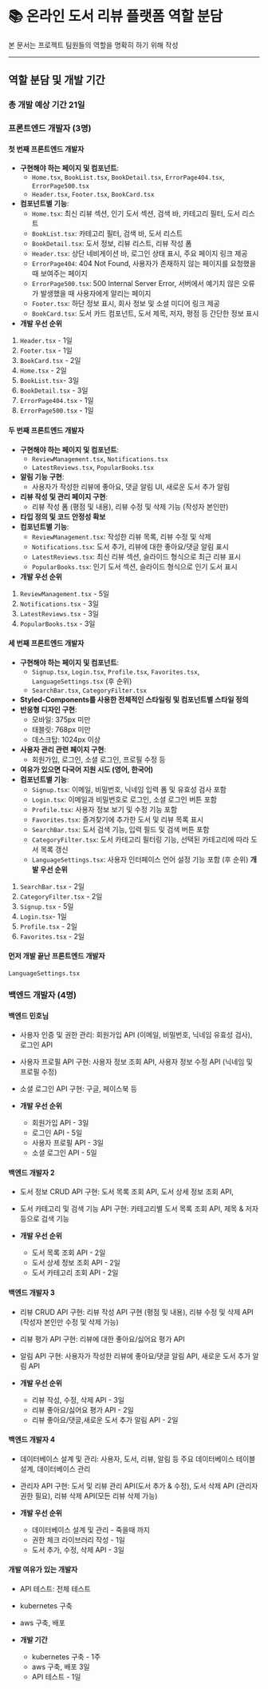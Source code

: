 # 📚 온라인 도서 리뷰 플랫폼 역할 분담

본 문서는 프로젝트 팀원들의 역할을 명확히 하기 위해 작성

---

## 역할 분담 및 개발 기간

### 총 개발 예상 기간 21일

### 프론트엔드 개발자 (3명)

#### 첫 번째 프론트엔드 개발자
- **구현해야 하는 페이지 및 컴포넌트**:
  - `Home.tsx`, `BookList.tsx`, `BookDetail.tsx`, `ErrorPage404.tsx`, `ErrorPage500.tsx`
  - `Header.tsx`, `Footer.tsx`, `BookCard.tsx`
- **컴포넌트별 기능**:
  - `Home.tsx`: 최신 리뷰 섹션, 인기 도서 섹션, 검색 바, 카테고리 필터, 도서 리스트
  - `BookList.tsx`: 카테고리 필터, 검색 바, 도서 리스트
  - `BookDetail.tsx`: 도서 정보, 리뷰 리스트, 리뷰 작성 폼
  - `Header.tsx`: 상단 네비게이션 바, 로그인 상태 표시, 주요 페이지 링크 제공
  - `ErrorPage404`: 404 Not Found, 사용자가 존재하지 않는 페이지를 요청했을 때 보여주는 페이지
  - `ErrorPage500.tsx`: 500 Internal Server Error, 서버에서 예기치 않은 오류가 발생했을 때 사용자에게 알리는 페이지
  - `Footer.tsx`: 하단 정보 표시, 회사 정보 및 소셜 미디어 링크 제공
  - `BookCard.tsx`: 도서 카드 컴포넌트, 도서 제목, 저자, 평점 등 간단한 정보 표시
- **개발 우선 순위**
 1. `Header.tsx` - 1일
 2. `Footer.tsx` - 1일
 3. `BookCard.tsx` - 2일
 4. `Home.tsx` - 2일
 5. `BookList.tsx`- 3일
 6. `BookDetail.tsx` - 3일
 7. `ErrorPage404.tsx` - 1일
 8. `ErrorPage500.tsx` - 1일


#### 두 번째 프론트엔드 개발자
- **구현해야 하는 페이지 및 컴포넌트**:
  - `ReviewManagement.tsx`, `Notifications.tsx`
  - `LatestReviews.tsx`, `PopularBooks.tsx`
- **알림 기능 구현**:
  - 사용자가 작성한 리뷰에 좋아요, 댓글 알림 UI, 새로운 도서 추가 알림
- **리뷰 작성 및 관리 페이지 구현**:
  - 리뷰 작성 폼 (평점 및 내용), 리뷰 수정 및 삭제 기능 (작성자 본인만)
- **타입 정의 및 코드 안정성 확보**
- **컴포넌트별 기능**:
  - `ReviewManagement.tsx`: 작성한 리뷰 목록, 리뷰 수정 및 삭제
  - `Notifications.tsx`: 도서 추가, 리뷰에 대한 좋아요/댓글 알림 표시
  - `LatestReviews.tsx`: 최신 리뷰 섹션, 슬라이드 형식으로 최근 리뷰 표시
  - `PopularBooks.tsx`: 인기 도서 섹션, 슬라이드 형식으로 인기 도서 표시
- **개발 우선 순위**
 1. ``ReviewManagement.tsx`` - 5일
 2. ``Notifications.tsx`` - 3일
 3. ``LatestReviews.tsx`` - 3일
 4. ``PopularBooks.tsx`` - 3일

#### 세 번째 프론트엔드 개발자
- **구현해야 하는 페이지 및 컴포넌트**:
  - `Signup.tsx`, `Login.tsx`, `Profile.tsx`, `Favorites.tsx`, `LanguageSettings.tsx` (후 순위)
  - `SearchBar.tsx`, `CategoryFilter.tsx`
- **Styled-Components를 사용한 전체적인 스타일링 및 컴포넌트별 스타일 정의**
- **반응형 디자인 구현**:
  - 모바일: 375px 미만
  - 태블릿: 768px 미만
  - 데스크탑: 1024px 이상
- **사용자 관리 관련 페이지 구현**:
  - 회원가입, 로그인, 소셜 로그인, 프로필 수정 등
- **여유가 있으면 다국어 지원 시도 (영어, 한국어)**
- **컴포넌트별 기능**:
  - `Signup.tsx`: 이메일, 비밀번호, 닉네임 입력 폼 및 유효성 검사 포함
  - `Login.tsx`: 이메일과 비밀번호로 로그인, 소셜 로그인 버튼 포함
  - `Profile.tsx`: 사용자 정보 보기 및 수정 기능 포함
  - `Favorites.tsx`: 즐겨찾기에 추가한 도서 및 리뷰 목록 표시
  - `SearchBar.tsx`: 도서 검색 기능, 입력 필드 및 검색 버튼 포함
  - `CategoryFilter.tsx`: 도서 카테고리 필터링 기능, 선택된 카테고리에 따라 도서 목록 갱신
  - `LanguageSettings.tsx`: 사용자 인터페이스 언어 설정 기능 포함 (후 순위)
**개발 우선 순위**
 1. ``SearchBar.tsx`` - 2일
 2. ``CategoryFilter.tsx`` - 2일
 3. ``Signup.tsx`` - 5일
 4. ``Login.tsx``- 1일
 5. ``Profile.tsx`` - 2일
 6. ``Favorites.tsx`` - 2일

#### 먼저 개발 끝난 프론트엔드 개발자 
 ``LanguageSettings.tsx``


### 백엔드 개발자 (4명)

#### 백엔드 민호님
- 사용자 인증 및 권한 관리: 회원가입 API (이메일, 비밀번호, 닉네임 유효성 검사), 로그인 API
- 사용자 프로필 API 구현: 사용자 정보 조회 API, 사용자 정보 수정 API (닉네임 및 프로필 수정)
- 소셜 로그인 API 구현: 구글, 페이스북 등

- **개발 우선 순위**
  - 회원가입 API - 3일
  - 로그인 API - 5일
  - 사용자 프로필 API - 3일
  - 소셜 로그인 API - 5일

#### 백엔드 개발자 2
- 도서 정보 CRUD API 구현: 도서 목록 조회 API, 도서 상세 정보 조회 API,
- 도서 카테고리 및 검색 기능 API 구현: 카테고리별 도서 목록 조회 API, 제목 & 저자 등으로 검색 기능

- **개발 우선 순위**
  - 도서 목록 조회 API - 2일
  - 도서 상세 정보 조회 API - 2일
  - 도서 카테고리 조회 API - 2일


#### 백엔드 개발자 3
- 리뷰 CRUD API 구현: 리뷰 작성 API 구현 (평점 및 내용), 리뷰 수정 및 삭제 API (작성자 본인만 수정 및 삭제 가능)
- 리뷰 평가 API 구현: 리뷰에 대한 좋아요/싫어요 평가 API
- 알림 API 구현: 사용자가 작성한 리뷰에 좋아요/댓글 알림 API, 새로운 도서 추가 알림 API

- **개발 우선 순위**
  - 리뷰 작성, 수정, 삭제 API - 3일
  - 리뷰 좋아요/싫어요 평가 API - 2일
  - 리뷰 좋아요/댓글,새로운 도서 추가 알림 API - 2일


#### 백엔드 개발자 4
- 데이터베이스 설계 및 관리: 사용자, 도서, 리뷰, 알림 등 주요 데이터베이스 테이블 설계, 데이터베이스 관리
- 관리자 API 구현: 도서 및 리뷰 관리 API(도서 추가 & 수정), 도서 삭제 API (관리자 권한 필요), 리뷰 삭제 API(모든 리뷰 삭제 가능)

- **개발 우선 순위**
  - 데이터베이스 설계 및 관리 - 죽을때 까지
  - 권한 체크 라이브러리 작성 - 1일
  - 도서 추가, 수정, 삭제 API - 3일


#### 개발 여유가 있는 개발자
- API 테스트: 전체 테스트
- kubernetes 구축
- aws 구축, 배포

- **개발 기간**
  - kubernetes 구축 - 1주
  - aws 구축, 배포 3일
  - API 테스트 - 1일
